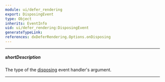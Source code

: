 ```yaml
---
module: ui/defer_rendering
export: DisposingEvent
type: Object
inherits: EventInfo
uid: ui/defer_rendering:DisposingEvent
generateTypeLink: 
references: dxDeferRendering.Options.onDisposing
---
```

---
##### shortDescription
The type of the [disposing]({basewidgetpath}/Events/#disposing) event handler's argument.

---
<!-- Description goes here -->